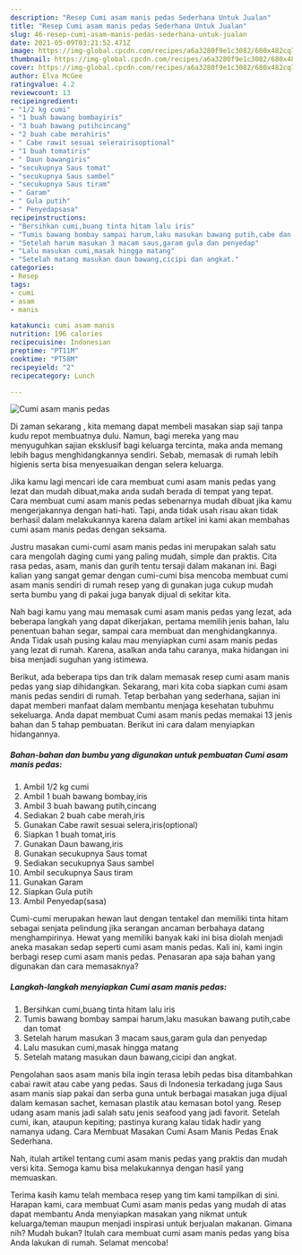 ```yaml
---
description: "Resep Cumi asam manis pedas Sederhana Untuk Jualan"
title: "Resep Cumi asam manis pedas Sederhana Untuk Jualan"
slug: 46-resep-cumi-asam-manis-pedas-sederhana-untuk-jualan
date: 2021-05-09T03:21:52.471Z
image: https://img-global.cpcdn.com/recipes/a6a3280f9e1c3082/680x482cq70/cumi-asam-manis-pedas-foto-resep-utama.jpg
thumbnail: https://img-global.cpcdn.com/recipes/a6a3280f9e1c3082/680x482cq70/cumi-asam-manis-pedas-foto-resep-utama.jpg
cover: https://img-global.cpcdn.com/recipes/a6a3280f9e1c3082/680x482cq70/cumi-asam-manis-pedas-foto-resep-utama.jpg
author: Elva McGee
ratingvalue: 4.2
reviewcount: 13
recipeingredient:
- "1/2 kg cumi"
- "1 buah bawang bombayiris"
- "3 buah bawang putihcincang"
- "2 buah cabe merahiris"
- " Cabe rawit sesuai selerairisoptional"
- "1 buah tomatiris"
- " Daun bawangiris"
- "secukupnya Saus tomat"
- "secukupnya Saus sambel"
- "secukupnya Saus tiram"
- " Garam"
- " Gula putih"
- " Penyedapsasa"
recipeinstructions:
- "Bersihkan cumi,buang tinta hitam lalu iris"
- "Tumis bawang bombay sampai harum,laku masukan bawang putih,cabe dan tomat"
- "Setelah harum masukan 3 macam saus,garam gula dan penyedap"
- "Lalu masukan cumi,masak hingga matang"
- "Setelah matang masukan daun bawang,cicipi dan angkat."
categories:
- Resep
tags:
- cumi
- asam
- manis

katakunci: cumi asam manis 
nutrition: 196 calories
recipecuisine: Indonesian
preptime: "PT11M"
cooktime: "PT58M"
recipeyield: "2"
recipecategory: Lunch

---
```



![Cumi asam manis pedas](https://img-global.cpcdn.com/recipes/a6a3280f9e1c3082/680x482cq70/cumi-asam-manis-pedas-foto-resep-utama.jpg)

Di zaman  sekarang , kita memang dapat membeli masakan siap saji tanpa kudu repot membuatnya dulu. Namun, bagi mereka yang mau menyuguhkan sajian eksklusif bagi keluarga tercinta, maka anda memang lebih bagus menghidangkannya sendiri. Sebab, memasak di rumah lebih higienis serta bisa menyesuaikan dengan selera keluarga.

Jika kamu lagi mencari ide cara membuat cumi asam manis pedas yang lezat dan mudah dibuat,maka anda sudah berada di tempat yang tepat. Cara membuat cumi asam manis pedas  sebenarnya mudah dibuat jika kamu mengerjakannya dengan hati-hati. Tapi, anda tidak usah risau akan tidak berhasil dalam melakukannya 
karena dalam artikel ini kami akan membahas cumi asam manis pedas dengan seksama.  

Justru masakan cumi-cumi asam manis pedas ini merupakan salah satu cara mengolah daging cumi yang paling mudah, simple dan praktis. Cita rasa pedas, asam, manis dan gurih tentu tersaji dalam makanan ini. Bagi kalian yang sangat gemar dengan cumi-cumi bisa mencoba membuat cumi asam manis sendiri di rumah resep yang di gunakan juga cukup mudah serta bumbu yang di pakai juga banyak dijual di sekitar kita.

Nah bagi kamu yang mau memasak cumi asam manis pedas yang lezat, ada beberapa langkah yang dapat dikerjakan, pertama memilih jenis bahan, lalu penentuan bahan segar, sampai cara membuat dan menghidangkannya. Anda Tidak usah pusing kalau mau menyiapkan cumi asam manis pedas yang lezat di rumah. Karena, asalkan anda  tahu caranya, maka hidangan ini bisa menjadi suguhan yang istimewa.

Berikut, ada beberapa tips dan trik dalam memasak resep cumi asam manis pedas yang siap dihidangkan. Sekarang, mari kita coba siapkan cumi asam manis pedas sendiri di rumah. Tetap berbahan yang sederhana, sajian ini dapat memberi manfaat dalam membantu menjaga kesehatan tubuhmu sekeluarga. Anda dapat membuat Cumi asam manis pedas memakai 13 jenis bahan dan 5 tahap pembuatan. Berikut ini cara dalam menyiapkan hidangannya.

<!--inarticleads1-->

##### Bahan-bahan dan bumbu yang digunakan untuk pembuatan Cumi asam manis pedas:

1. Ambil 1/2 kg cumi
1. Ambil 1 buah bawang bombay,iris
1. Ambil 3 buah bawang putih,cincang
1. Sediakan 2 buah cabe merah,iris
1. Gunakan  Cabe rawit sesuai selera,iris(optional)
1. Siapkan 1 buah tomat,iris
1. Gunakan  Daun bawang,iris
1. Gunakan secukupnya Saus tomat
1. Sediakan secukupnya Saus sambel
1. Ambil secukupnya Saus tiram
1. Gunakan  Garam
1. Siapkan  Gula putih
1. Ambil  Penyedap(sasa)


Cumi-cumi merupakan hewan laut dengan tentakel dan memiliki tinta hitam sebagai senjata pelindung jika serangan ancaman berbahaya datang menghampirinya. Hewat yang memiliki banyak kaki ini bisa diolah menjadi aneka masakan sedap seperti cumi asam manis pedas. Kali ini, kami ingin berbagi resep cumi asam manis pedas. Penasaran apa saja bahan yang digunakan dan cara memasaknya? 

<!--inarticleads2-->

##### Langkah-langkah menyiapkan Cumi asam manis pedas:

1. Bersihkan cumi,buang tinta hitam lalu iris
1. Tumis bawang bombay sampai harum,laku masukan bawang putih,cabe dan tomat
1. Setelah harum masukan 3 macam saus,garam gula dan penyedap
1. Lalu masukan cumi,masak hingga matang
1. Setelah matang masukan daun bawang,cicipi dan angkat.


Pengolahan saos asam manis bila ingin terasa lebih pedas bisa ditambahkan cabai rawit atau cabe yang pedas. Saus di Indonesia terkadang juga Saus asam manis siap pakai dan serba guna untuk berbagai masakan juga dijual dalam kemasan sachet, kemasan plastik atau kemasan botol yang. Resep udang asam manis jadi salah satu jenis seafood yang jadi favorit. Setelah cumi, ikan, ataupun kepiting; pastinya kurang kalau tidak hadir yang namanya udang. Cara Membuat Masakan Cumi Asam Manis Pedas Enak Sederhana. 

Nah, itulah artikel tentang  cumi asam manis pedas  yang praktis dan mudah versi kita. Semoga kamu bisa melakukannya dengan hasil yang memuaskan. 

Terima kasih kamu telah membaca resep yang tim kami tampilkan di sini. Harapan kami, cara membuat  Cumi asam manis pedas yang mudah di atas dapat membantu Anda menyiapkan masakan yang nikmat untuk keluarga/teman maupun menjadi inspirasi untuk berjualan makanan. Gimana nih? Mudah bukan? Itulah cara membuat cumi asam manis pedas yang bisa Anda lakukan di rumah. Selamat mencoba!


